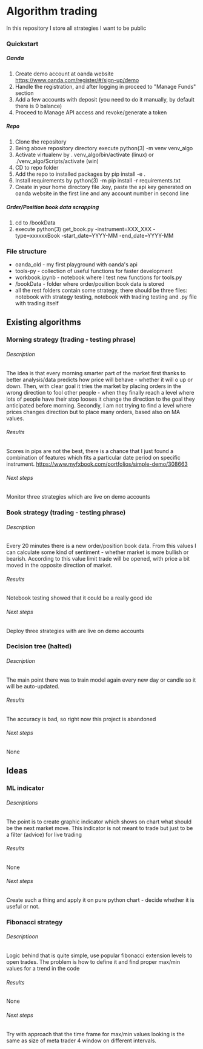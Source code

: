 
# Algorithm trading

In this repository I store all strategies I want to be public

### Quickstart

##### Oanda
1) Create demo account at oanda website https://www.oanda.com/register/#/sign-up/demo
2) Handle the registration, and after logging in proceed to "Manage Funds" section
3) Add a few accounts with deposit (you need to do it manually, by default there is 0 balance)
4) Proceed to Manage API access and revoke/generate a token

##### Repo
1) Clone the repository
2) Being above repository directory execute python(3) -m venv venv_algo
3) Activate virtualenv by . venv_algo/bin/activate (linux) or ./venv_algo/Scripts/activate (win)
4) CD to repo folder
5) Add the repo to installed packages by pip install -e .
6) Install requirements by python(3) -m pip install -r requirements.txt
7) Create in your home directory file .key, 
paste the api key generated on oanda website in the first line and
any account number in second line

##### Order/Position book data scrapping
1) cd to /bookData
2) execute python(3) get_book.py -instrument=XXX_XXX -type=xxxxxxBook -start_date=YYYY-MM -end_date=YYYY-MM


### File structure

- oanda_old - my first playground with oanda's api
- tools-py - collection of useful functions for faster development
- workbook.ipynb - notebook where I test new functions for tools.py
- /bookData - folder where order/position book data is stored
- all the rest folders contain some strategy, there should be three 
 files: notebook with strategy testing, notebook with trading testing
 and .py file with trading itself

## Existing algorithms


### Morning strategy (trading - testing phrase)

###### Description
The idea is that every morning smarter part of the market first thanks to
better analysis/data predicts how price will behave - whether it will o up or down.
Then, with clear goal it tries the market by placing orders in the wrong direction 
to fool other people - when they finally reach a level where lots of people have their 
stop looses it change the direction to the goal they anticipated before morning.
Secondly, I am not trying to find a level where prices changes direction but
to place many orders, based also on MA values.
###### Results
Scores in pips are not the best, there is a chance that I just found
a combination of features which fits a particular date period on specific instrument.
https://www.myfxbook.com/portfolios/simple-demo/308663
###### Next steps
Monitor three strategies which are live on demo accounts

### Book strategy (trading - testing phrase)

###### Description
Every 20 minutes there is a new order/position book data. From this values I can calculate
some kind of sentiment - whether market is more bullish or bearish. According to this value
limit trade will be opened, with price a bit moved in the opposite direction of market.
###### Results
Notebook testing showed that it could be a really good ide
###### Next steps
Deploy three strategies with are live on demo accounts


### Decision tree (halted)

###### Description
The main point there was to train model again every new day or candle
so it will be auto-updated.
###### Results 
The accuracy is bad, so right now this project is abandoned
###### Next steps
None

## Ideas

### ML indicator

###### Descriptions
The point is to create graphic indicator which shows on chart what should be the next market move.
This indicator is not meant to trade but just to be a filter (advice) for live trading
###### Results
None
###### Next steps
Create such a thing and apply it on pure python chart - decide whether it is useful or not.


### Fibonacci strategy

###### Descriptioon
Logic behind that is quite simple, use popular fibonacci extension levels to
open trades. The problem is how to define it and find proper max/min values for
a trend in the code
###### Results
None
###### Next steps
Try with approach that the time frame for max/min values looking is the same
as size of meta trader 4 window on different intervals.

